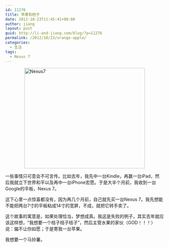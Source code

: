 ```yaml
---
id: 11276
title: 苹果和桔子
date: 2012-10-23T11:45:41+00:00
author: jiang
layout: post
guid: http://li-and-jiang.com/blog/?p=11276
permalink: /2012/10/23/orange-apple/
categories:
  - 生活
tags:
  - Nexus 7
---
```

[<img style="background-image: none; border-bottom: 0px; border-left: 0px; padding-left: 0px; padding-right: 0px; display: block; float: none; margin-left: auto; border-top: 0px; margin-right: auto; border-right: 0px; padding-top: 0px" title="Nexus7" border="0" alt="Nexus7" src="http://jiangtanghu.com/cn/wp-content/uploads/2012/10/Nexus7_thumb.png" width="383" height="320" />](http://jiangtanghu.com/cn/wp-content/uploads/2012/10/Nexus7.png)

一些事情只可意会不可言传。比如去年，我先中一台Kindle，再赢一台iPad，然后我就立下世界和平以及再中一台iPhone宏愿。于是大半个月前，我收到一台Google的平板，Nexus 7。

这下心里一点惊喜都没有，因为再几个月前，自己就先买一台Nexus 7。我先想能不能把两台7寸的平板粘成14寸的宽屏，不成，就把它转手卖了。

这个故事的寓意是，如果处理恰当，梦想成真。我这是失败的例子，其实去年就应该这样想，“我想要一个桔子桔子桔子”，然后主管水果的家伙（GOD！！！）说：偏不让你如愿；于是寄我一台苹果。

我想要一个马铃薯。